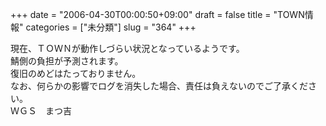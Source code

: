 +++
date = "2006-04-30T00:00:50+09:00"
draft = false
title = "TOWN情報"
categories = ["未分類"]
slug = "364"
+++

<div>現在、ＴＯＷＮが動作しづらい状況となっているようです。</div>
<div>鯖側の負担が予測されます。</div>
<div>復旧のめどはたっておりません。</div>
<div>なお、何らかの影響でログを消失した場合、責任は負えないのでご了承ください。</div>
<div>ＷＧＳ　まつ吉</div>
